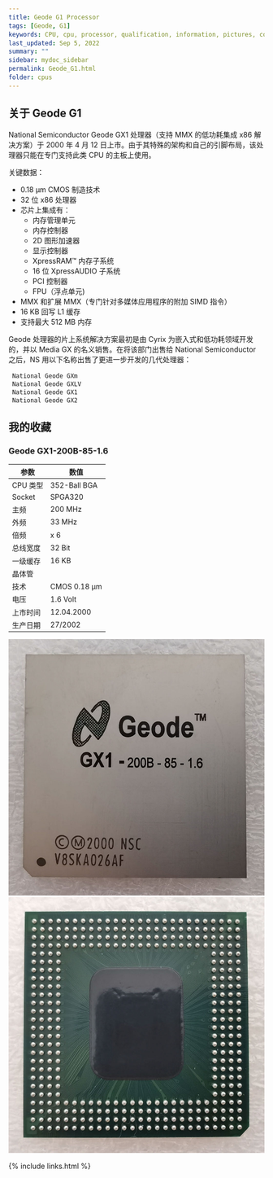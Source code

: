 ```yaml
---
title: Geode G1 Processor
tags: [Geode, G1]
keywords: CPU, cpu, processor, qualification, information, pictures, core, frequency, chip packaging, packaging, cpu info, x86, collection, amd, cyrix, harris, ibm, idt, iit, intel, motorola, nec, sgs, sgs-thomson, siemens, ST, signetics, mhs, ti, texas instruments, ulsi, umc, weitek, zilog, 808x, 8085, 8088, 8086, 80188, 80186, 80286, 286, 80386, 386, i386, Am386, 386sx, 386dx, 486, i486, 586, 486sx, 486dx, overdrive, 487, pentium, 586, 5x86, 386dlc, 386slc, 486dx2, mmx, ppro, pentium-pro, pro, athlon, duron, z80, dirk oppelt, dirk, oppelt, engineering, sample, samples
last_updated: Sep 5, 2022
summary: ""
sidebar: mydoc_sidebar
permalink: Geode_G1.html
folder: cpus
---
```


## 关于 Geode G1

National Semiconductor Geode GX1 处理器（支持 MMX 的低功耗集成 x86 解决方案）于 2000 年 4 月 12 日上市。由于其特殊的架构和自己的引脚布局，该处理器只能在专门支持此类 CPU 的主板上使用。

关键数据：
 - 0.18 µm CMOS 制造技术
 - 32 位 x86 处理器
 - 芯片上集成有：
   - 内存管理单元
   - 内存控制器
   - 2D 图形加速器
   - 显示控制器
   - XpressRAM™ 内存子系统
   - 16 位 XpressAUDIO 子系统
   - PCI 控制器
   - FPU（浮点单元)
 - MMX 和扩展 MMX（专门针对多媒体应用程序的附加 SIMD 指令）
 - 16 KB 回写 L1 缓存
 - 支持最大 512 MB 内存

 Geode 处理器的片上系统解决方案最初是由 Cyrix 为嵌入式和低功耗领域开发的，并以 Media GX 的名义销售。在将该部门出售给 National Semiconductor 之后，NS 用以下名称出售了更进一步开发的几代处理器：
 ```
  National Geode GXm
  National Geode GXLV
  National Geode GX1
  National Geode GX2
 ```

## 我的收藏

### Geode GX1-200B-85-1.6

| 参数 | 数值 |
| ------ | ------ |
| CPU 类型 | 352-Ball BGA |
| Socket | SPGA320 |
| 主频 | 200 MHz |
| 外频 | 33 MHz |
| 倍频 | x 6 |
| 总线宽度 | 32 Bit |
| 一级缓存 | 16 KB  |
| 晶体管 |  |
| 技术 | CMOS 0.18 µm |
| 电压 | 1.6 Volt |
| 上市时间 | 12.04.2000 |
| 生产日期 | 27/2002 |

![Geode GX1-200B 正面](/images/cpus/Geode/Geode_GX1-200B_1.jpg)
![Geode GX1-200B 反面](/images/cpus/Geode/Geode_GX1-200B_2.jpg)

{% include links.html %}
